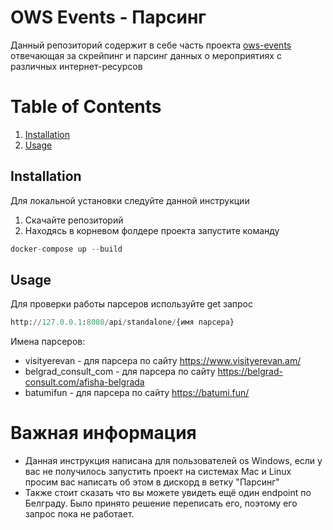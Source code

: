 # OWS Events - Парсинг
Данный репозиторий содержит в себе часть проекта [ows-events](https://github.com/openworld-community/ows-events) отвечающая за скрейпинг и парсинг данных о мероприятиях с различных интернет-ресурсов
# Table of Contents

1. [Installation](#installation)
2. [Usage](#usage)

## Installation
Для локальной установки следуйте данной инструкции
1. Скачайте репозиторий
2. Находясь в корневом фолдере проекта запустите команду
```python
docker-compose up --build
```

## Usage
Для проверки работы парсеров используйте get запрос
```python
http://127.0.0.1:8080/api/standalone/{имя парсера}
```
Имена парсеров:
* visityerevan - для парсера по сайту https://www.visityerevan.am/
* belgrad_consult_com - для парсера по сайту https://belgrad-consult.com/afisha-belgrada
* batumifun - для парсера по сайту https://batumi.fun/
# Важная информация
- Данная инструкция написана для пользователей os Windows, если у вас не получилось запустить проект на системах Mac и Linux просим вас написать об этом в дискорд в ветку "Парсинг"
- Также стоит сказать что вы можете увидеть ещё один endpoint по Белграду. Было принято решение переписать его, поэтому его запрос пока не работает.